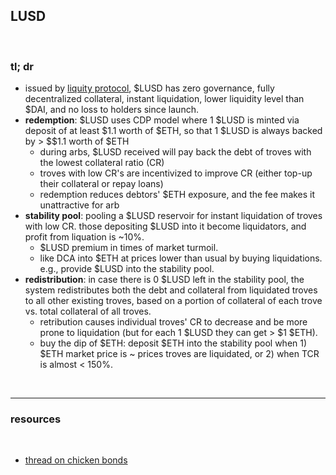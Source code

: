 ## LUSD

<br>

### tl; dr

* issued by [liquity protocol](https://twitter.com/LiquityProtocol), $LUSD has zero governance, fully decentralized collateral, instant liquidation, lower liquidity level than $DAI, and no loss to holders since launch.
* **redemption**: $LUSD uses CDP model where 1 $LUSD is minted via deposit of at least $1.1 worth of $ETH, so that 1 $LUSD is always backed by > $$1.1 worth of $ETH
  - during arbs, $LUSD received will pay back the debt of troves with the lowest collateral ratio (CR)
  - troves with low CR's are incentivized to improve CR (either top-up their collateral or repay loans)
  - redemption reduces debtors' $ETH exposure, and the fee makes it unattractive for arb
* **stability pool**: pooling a $LUSD reservoir for instant liquidation of troves with low CR. those depositing $LUSD into it become liquidators, and profit from liquation is ~10%.
  - $LUSD premium in times of market turmoil.
  - like DCA into $ETH at prices lower than usual by buying liquidations. e.g., provide $LUSD into the stability pool.
* **redistribution**: in case there is 0 $LUSD left in the stability pool, the system redistributes both the debt and collateral from liquidated troves to all other existing troves, based on a portion of collateral of each trove vs. total collateral of all troves.
  - retribution causes individual troves' CR to decrease and be more prone to liquidation (but for each 1 $LUSD they can get > $1 $ETH).
  - buy the dip of $ETH: deposit $ETH into the stability pool when 1) $ETH market price is ~ prices troves are liquidated, or 2) when TCR is almost < 150%. 



<br>

---

### resources

<br>

* [thread on chicken bonds](https://twitter.com/korpi87/status/1575899279071186944)
